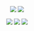 <p align="center">
  <img src="https://github-readme-stats.vercel.app/api?username=RealAlphabet&theme=midnight-purple&show_icons=true&hide_border=true">
  <img src="https://github-readme-stats.vercel.app/api/top-langs/?username=RealAlphabet&theme=midnight-purple&layout=compact&hide_border=true&langs_count=8&hide=html,css,blade,makefile,batchfile,shell">
</p>

<p align="center">
  <a href="https://www.linkedin.com/in/realalphabet/"><img src="https://img.shields.io/badge/LinkedIn-0077B5?style=for-the-badge&logo=linkedin&logoColor=white"></a>
  <a href="https://discords.com/bio/p/pepo"><img src="https://img.shields.io/badge/Discord-7289DA?style=for-the-badge&logo=discord&logoColor=white"></a>
  <img src="https://gpvc.arturio.dev/RealAlphabet">
</p>
